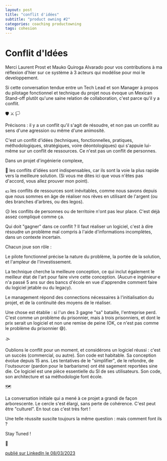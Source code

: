 ```yaml
---
layout: post
title: "conflit d'idées"
subtitle: "product owning #2"
categories: coaching productowning
tags: cohesion
---
```

# Conflit d'Idées

Merci Laurent Prost et Mauko Quiroga Alvarado pour vos contributions à ma réflexion d'hier sur ce système à 3 acteurs qui modélise pour moi le developpement.

Si cette conversation tendue entre un Tech Lead et son Manager à propos du pilotage fonctionnel et technique du projet nous évoque un Mexican Stand-off plutôt qu'une saine relation de collaboration, c'est parce qu'il y a conflit. 
<!--more-->

🛡 ⚔️  🏳️ 

Précisons : il y a un conflit qu'il s'agit de résoudre, et non pas un conflit au sens d'une agression ou même d'une animosité.

C'est un conflit d'idées (techniques, fonctionnelles, pratiques, méthodologiques, stratégiques, voire déontologiques) qui s'appuie lui-même sur un conflit de ressources. Ce n'est pas un conflit de personnes. 

Dans un projet d'ingénierie complexe,

💬 les conflits d'idées sont indispensables, car ils sont la voie la plus rapide vers la meilleure solution. (Si vous me dites ici que vous n'êtes pas d'accord, vous allez prouver mon point).

💶 les conflits de ressources sont inévitables, comme nous savons depuis que nous sommes en âge de réaliser nos rêves en utilisant de l'argent (ou des branches d'arbres, ou des legos).

😥 les conflits de personnes ou de territoire n'ont pas leur place. C'est déjà assez compliqué comme ça.

Qui doit "gagner" dans ce conflit ? Il faut réaliser un logiciel, c'est à dire résoudre un problème mal compris à l'aide d'informations incomplètes, dans un contexte incertain. 

Chacun joue son rôle :

Le pilote fonctionnel précise la nature du problème, la portée de la solution, et l'ampleur de l'investissement. 

La technique cherche la meilleure conception, ce qui inclut également le meilleur état de l'art pour faire vivre cette conception. (Aucun·e ingénieur·e n'a passé 5 ans sur des bancs d'école en vue d'apprendre comment faire du logiciel jetable ou du legacy). 

Le management répond des connections nécessaires à l'initialisation du projet, et de la continuité des moyens de le réaliser.

Une chose est établie : si l'un des 3 gagne "sa" bataille, l'entreprise perd. C'est comme un problème du prisonnier, mais à trois prisonniers, et dont le prix serait un logiciel et non une remise de peine (OK, ce n'est pas comme le problème du prisonnier 😅).

🌫

Oublions le conflit pour un moment, et considérons un logiciel réussi : c'est un succès (commercial, ou autre). Son code est habitable. Sa conception évolue depuis 15 ans. Les tentatives de le "simplifier", de le refondre, de l'outsourcer (pardon pour le barbarisme) ont été sagement reportées sine die. Ce logiciel est une pièce essentielle du SI de ses utilisateurs. Son code, son architecture et sa méthodologie font école. 

🗺

La conversation initiale qui a mené à ce projet a grandi de façon arborescente. Le cercle s'est élargi, sans perte de cohérence. C'est peut être "culturel". En tout cas c'est très fort !

Une telle réussite suscite toujours la même question : mais comment font ils ?

Stay Tuned ! 

🌁

[publié sur LinkedIn le 08/03/2023](https://www.linkedin.com/posts/christophe-thibaut-35b4657_productowning-dettetechnique-activity-7039112852401479680-M3Ay?utm_source=share&utm_medium=member_desktop)
